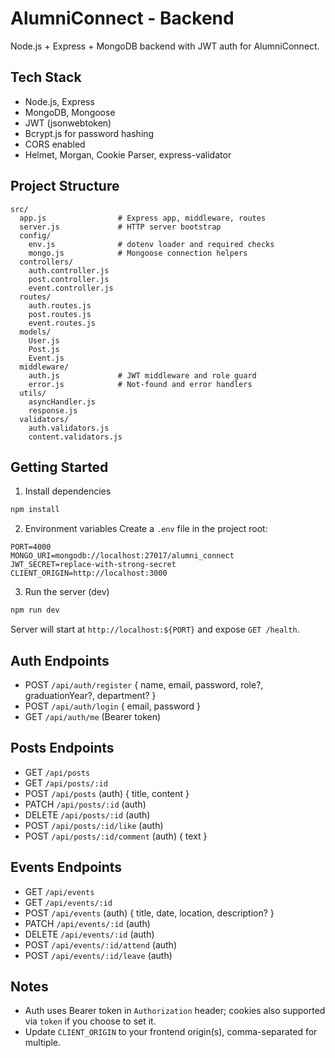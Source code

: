 
# AlumniConnect - Backend

Node.js + Express + MongoDB backend with JWT auth for AlumniConnect.

## Tech Stack
- Node.js, Express
- MongoDB, Mongoose
- JWT (jsonwebtoken)
- Bcrypt.js for password hashing
- CORS enabled
- Helmet, Morgan, Cookie Parser, express-validator

## Project Structure
```
src/
  app.js                # Express app, middleware, routes
  server.js             # HTTP server bootstrap
  config/
    env.js              # dotenv loader and required checks
    mongo.js            # Mongoose connection helpers
  controllers/
    auth.controller.js
    post.controller.js
    event.controller.js
  routes/
    auth.routes.js
    post.routes.js
    event.routes.js
  models/
    User.js
    Post.js
    Event.js
  middleware/
    auth.js             # JWT middleware and role guard
    error.js            # Not-found and error handlers
  utils/
    asyncHandler.js
    response.js
  validators/
    auth.validators.js
    content.validators.js
```

## Getting Started

1) Install dependencies
```bash
npm install
```

2) Environment variables
Create a `.env` file in the project root:
```env
PORT=4000
MONGO_URI=mongodb://localhost:27017/alumni_connect
JWT_SECRET=replace-with-strong-secret
CLIENT_ORIGIN=http://localhost:3000
```

3) Run the server (dev)
```bash
npm run dev
```

Server will start at `http://localhost:${PORT}` and expose `GET /health`.

## Auth Endpoints
- POST `/api/auth/register` { name, email, password, role?, graduationYear?, department? }
- POST `/api/auth/login` { email, password }
- GET `/api/auth/me` (Bearer token)

## Posts Endpoints
- GET `/api/posts`
- GET `/api/posts/:id`
- POST `/api/posts` (auth) { title, content }
- PATCH `/api/posts/:id` (auth)
- DELETE `/api/posts/:id` (auth)
- POST `/api/posts/:id/like` (auth)
- POST `/api/posts/:id/comment` (auth) { text }

## Events Endpoints
- GET `/api/events`
- GET `/api/events/:id`
- POST `/api/events` (auth) { title, date, location, description? }
- PATCH `/api/events/:id` (auth)
- DELETE `/api/events/:id` (auth)
- POST `/api/events/:id/attend` (auth)
- POST `/api/events/:id/leave` (auth)

## Notes
- Auth uses Bearer token in `Authorization` header; cookies also supported via `token` if you choose to set it.
- Update `CLIENT_ORIGIN` to your frontend origin(s), comma-separated for multiple.
